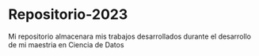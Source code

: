 # Repositorio-2023
Mi repositorio almacenara mis trabajos desarrollados durante el desarrollo de mi maestria en Ciencia de Datos
